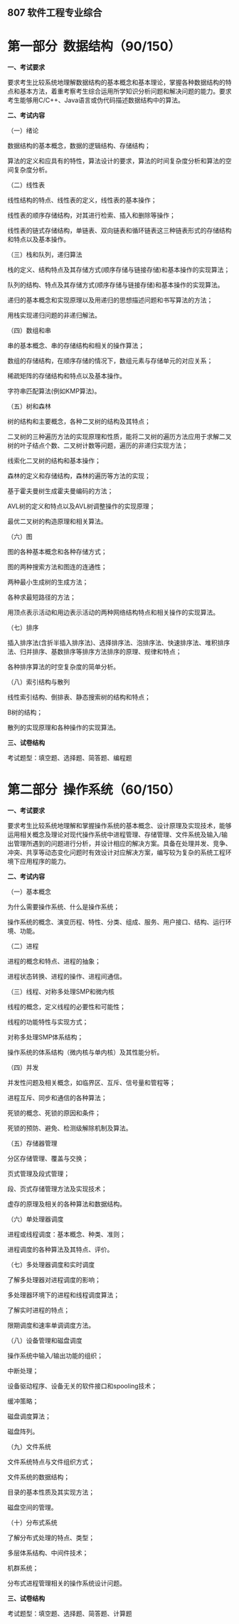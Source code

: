 ## 807 软件工程专业综合

# **第一部分**  **数据结构（****90/150****）**

**一、考试要求**

要求考生比较系统地理解数据结构的基本概念和基本理论，掌握各种数据结构的特点和基本方法，着重考察考生综合运用所学知识分析问题和解决问题的能力。要求考生能够用C/C++、Java语言或伪代码描述数据结构中的算法。

**二、考试内容**

（一）绪论

数据结构的基本概念，数据的逻辑结构、存储结构；

算法的定义和应具有的特性，算法设计的要求，算法的时间复杂度分析和算法的空间复杂度分析。

（二）线性表

线性结构的特点、线性表的定义，线性表的基本操作；

线性表的顺序存储结构，对其进行检索、插入和删除等操作；

线性表的链式存储结构，单链表、双向链表和循环链表这三种链表形式的存储结构和特点以及基本操作。

（三）栈和队列，递归算法

栈的定义、结构特点及其存储方式(顺序存储与链接存储)和基本操作的实现算法；

队列的结构、特点及其存储方式(顺序存储与链接存储)和基本操作的实现算法。

递归的基本概念和实现原理以及用递归的思想描述问题和书写算法的方法；

用栈实现递归问题的非递归解法。

（四）数组和串

串的基本概念、串的存储结构和相关的操作算法；

数组的存储结构，在顺序存储的情况下，数组元素与存储单元的对应关系；

稀疏矩阵的存储结构和特点以及基本操作。

字符串匹配算法(例如KMP算法)。

（五）树和森林

树的结构和主要概念，各种二叉树的结构及其特点；

二叉树的三种遍历方法的实现原理和性质，能将二叉树的遍历方法应用于求解二叉树的叶子结点个数、二叉树计数等问题，遍历的非递归实现方法；

线索化二叉树的结构和基本操作；

森林的定义和存储结构，森林的遍历等方法的实现；

基于霍夫曼树生成霍夫曼编码的方法；

AVL树的定义和特点以及AVL树调整操作的实现原理；

最优二叉树的构造原理和相关算法。

（六）图

图的各种基本概念和各种存储方式；

图的两种搜索方法和图连的连通性；

两种最小生成树的生成方法；

各种求最短路径的方法；

用顶点表示活动和用边表示活动的两种网络结构特点和相关操作的实现算法。

（七）排序

插入排序法(含折半插入排序法)、选择排序法、泡排序法、快速排序法、堆积排序法、归并排序、基数排序等排序方法排序的原理、规律和特点；

各种排序算法的时空复杂度的简单分析。

（八）索引结构与散列

线性索引结构、倒排表、静态搜索树的结构和特点；

B树的结构；

散列的实现原理和各种操作的实现算法。

**三、试卷结构**

考试题型：填空题、选择题、简答题、编程题

# **第二部分**  **操作系统（****60/150****）**

**一、考试要求**

要求考生比较系统地理解和掌握操作系统的基本概念、设计原理及实现技术，能够运用相关概念及理论对现代操作系统中进程管理、存储管理、文件系统及输入/输出管理所遇到的问题进行分析，并设计相应的解决方案。具备在处理并发、竞争、冲突、共享等动态变化问题时有效设计对应解决方案，编写较为复杂的系统工程环境下应用程序的能力。

**二、考试内容**

（一）基本概念

为什么需要操作系统、什么是操作系统；

操作系统的概念、演变历程、特性、分类、组成、服务、用户接口、结构、运行环境、功能。

（二）进程

进程的概念和特点、进程的抽象；

进程状态转换、进程的操作、进程间通信。

（三）线程、对称多处理SMP和微内核

线程的概念，定义线程的必要性和可能性；

线程的功能特性与实现方式；

对称多处理SMP体系结构；

操作系统的体系结构（微内核与单内核）及其性能分析。

（四）并发

并发性问题及相关概念，如临界区、互斥、信号量和管程等；

进程互斥、同步和通信的各种算法；

死锁的概念、死锁的原因和条件；

死锁的预防、避免、检测级解除机制及算法。

（五）存储器管理

分区存储管理、覆盖与交换；

页式管理及段式管理；

段、页式存储管理方法及实现技术；

虚存的原理及相关的各种算法和数据结构。

（六）单处理器调度

进程或线程调度：基本概念、种类、准则；

进程调度的各种算法及其特点、评价。

（七）多处理器调度和实时调度

了解多处理器对进程调度的影响；

多处理器环境下的进程和线程调度算法；

了解实时进程的特点；

限期调度和速率单调调度方法。

（八）设备管理和磁盘调度

操作系统中输入/输出功能的组织；

中断处理；

设备驱动程序、设备无关的软件接口和spooling技术；

缓冲策略；

磁盘调度算法；

磁盘阵列。

（九）文件系统

文件系统特点与文件组织方式；

文件系统的数据结构；

目录的基本性质及其实现方法；

磁盘空间的管理。

（十）分布式系统

了解分布式处理的特点、类型；

多层体系结构、中间件技术；

机群系统；

分布式进程管理相关的操作系统设计问题。

**三、试卷结构**

考试题型：填空题、选择题、简答题、计算题